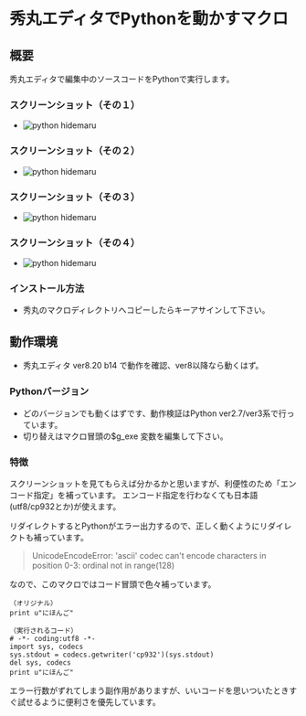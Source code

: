 # 秀丸エディタでPythonを動かすマクロ

## 概要
秀丸エディタで編集中のソースコードをPythonで実行します。

### スクリーンショット（その１）
- ![python hidemaru](http://cdn-ak.f.st-hatena.com/images/fotolife/o/ohtorii/20120414/20120414161934.gif "Python 秀丸エディタ")
### スクリーンショット（その２）
- ![python hidemaru](http://cdn-ak.f.st-hatena.com/images/fotolife/o/ohtorii/20120414/20120414161912.gif "Python 秀丸エディタ")
### スクリーンショット（その３）
- ![python hidemaru](http://cdn-ak.f.st-hatena.com/images/fotolife/o/ohtorii/20120414/20120414161852.gif "Python 秀丸エディタ")
### スクリーンショット（その４）
- ![python hidemaru](http://cdn-ak.f.st-hatena.com/images/fotolife/o/ohtorii/20120414/20120414161838.gif "Python 秀丸エディタ")

### インストール方法
- 秀丸のマクロディレクトリへコピーしたらキーアサインして下さい。

## 動作環境
- 秀丸エディタ ver8.20 b14 で動作を確認、ver8以降なら動くはず。

### Pythonバージョン
- どのバージョンでも動くはずです、動作検証はPython ver2.7/ver3系で行っています。
- 切り替えはマクロ冒頭の$g_exe 変数を編集して下さい。

### 特徴
スクリーンショットを見てもらえば分かるかと思いますが、利便性のため「エンコード指定」を補っています。
エンコード指定を行わなくても日本語(utf8/cp932とか)が使えます。

リダイレクトするとPythonがエラー出力するので、正しく動くようにリダイレクトも補っています。
>UnicodeEncodeError: 'ascii' codec can't encode characters in position 0-3: ordinal not in range(128)


なので、このマクロではコード冒頭で色々補っています。

 
    （オリジナル）
    print u"にほんご"
     
    （実行されるコード）
    # -*- coding:utf8 -*-
    import sys, codecs
    sys.stdout = codecs.getwriter('cp932')(sys.stdout)
    del sys, codecs
    print u"にほんご"

エラー行数がずれてしまう副作用がありますが、いいコードを思いついたときすぐ試せるように便利さを優先しています。
